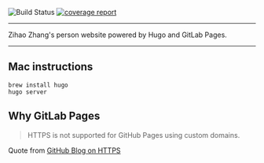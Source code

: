 ![Build Status](https://gitlab.com/zzh8829/zihao/badges/master/build.svg)
[![coverage report](https://gitlab.com/zzh8829/zihao/badges/master/coverage.svg)](https://gitlab.com/zzh8829/zihao/commits/master)

---

Zihao Zhang's person website powered by Hugo and GitLab Pages.

---

## Mac instructions

```
brew install hugo
hugo server
```

## Why GitLab Pages
> HTTPS is not supported for GitHub Pages using custom domains.

Quote from [GitHub Blog on HTTPS](https://help.github.com/articles/securing-your-github-pages-site-with-https/)
